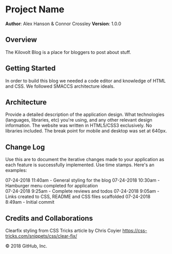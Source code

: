 # Project Name

**Author**: Alex Hanson & Connor Crossley
**Version**: 1.0.0 

## Overview
The Kilovolt Blog is a place for bloggers to post about stuff.

## Getting Started
In order to build this blog we needed a code editor and knowledge of HTML and CSS. We followed SMACCS architecture ideals. 

## Architecture
Provide a detailed description of the application design. What technologies (languages, libraries, etc) you're using, and any other relevant design information.
The website was written in HTML5/CSS3 exclusively.  No libraries included.  The break point for mobile and desktop was set at 640px.

## Change Log
Use this are to document the iterative changes made to your application as each feature is successfully implemented. Use time stamps. Here's an examples:

07-24-2018 11:40am - General styling for the blog
07-24-2018 10:30am - Hamburger menu completed for application  
07-24-2018 9:25am - Complete reviews and todos
07-24-2018 9:05am - Links created to CSS, README and CSS files scaffolded
07-24-2018 8:49am - Initial commit

## Credits and Collaborations
Clearfix styling from CSS Tricks article by Chris Coyier https://css-tricks.com/snippets/css/clear-fix/

© 2018 GitHub, Inc.